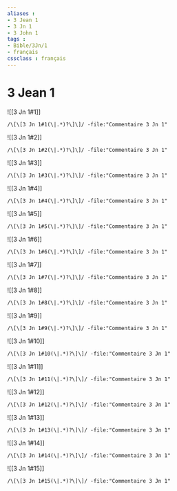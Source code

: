 ```yaml
---
aliases : 
- 3 Jean 1
- 3 Jn 1
- 3 John 1
tags : 
- Bible/3Jn/1
- français
cssclass : français
---
```


# 3 Jean 1

![[3 Jn 1#1]]

```query
/\[\[3 Jn 1#1(\|.*)?\]\]/ -file:"Commentaire 3 Jn 1"
```

![[3 Jn 1#2]]

```query
/\[\[3 Jn 1#2(\|.*)?\]\]/ -file:"Commentaire 3 Jn 1"
```

![[3 Jn 1#3]]

```query
/\[\[3 Jn 1#3(\|.*)?\]\]/ -file:"Commentaire 3 Jn 1"
```

![[3 Jn 1#4]]

```query
/\[\[3 Jn 1#4(\|.*)?\]\]/ -file:"Commentaire 3 Jn 1"
```

![[3 Jn 1#5]]

```query
/\[\[3 Jn 1#5(\|.*)?\]\]/ -file:"Commentaire 3 Jn 1"
```

![[3 Jn 1#6]]

```query
/\[\[3 Jn 1#6(\|.*)?\]\]/ -file:"Commentaire 3 Jn 1"
```

![[3 Jn 1#7]]

```query
/\[\[3 Jn 1#7(\|.*)?\]\]/ -file:"Commentaire 3 Jn 1"
```

![[3 Jn 1#8]]

```query
/\[\[3 Jn 1#8(\|.*)?\]\]/ -file:"Commentaire 3 Jn 1"
```

![[3 Jn 1#9]]

```query
/\[\[3 Jn 1#9(\|.*)?\]\]/ -file:"Commentaire 3 Jn 1"
```

![[3 Jn 1#10]]

```query
/\[\[3 Jn 1#10(\|.*)?\]\]/ -file:"Commentaire 3 Jn 1"
```

![[3 Jn 1#11]]

```query
/\[\[3 Jn 1#11(\|.*)?\]\]/ -file:"Commentaire 3 Jn 1"
```

![[3 Jn 1#12]]

```query
/\[\[3 Jn 1#12(\|.*)?\]\]/ -file:"Commentaire 3 Jn 1"
```

![[3 Jn 1#13]]

```query
/\[\[3 Jn 1#13(\|.*)?\]\]/ -file:"Commentaire 3 Jn 1"
```

![[3 Jn 1#14]]

```query
/\[\[3 Jn 1#14(\|.*)?\]\]/ -file:"Commentaire 3 Jn 1"
```

![[3 Jn 1#15]]

```query
/\[\[3 Jn 1#15(\|.*)?\]\]/ -file:"Commentaire 3 Jn 1"
```

